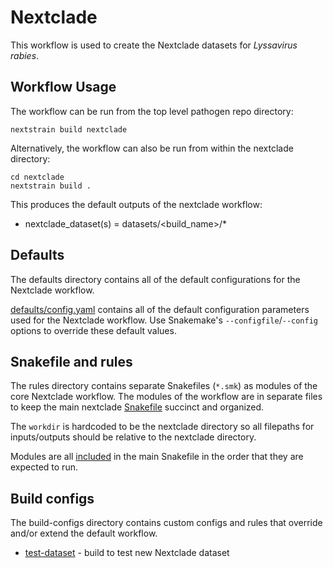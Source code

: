 # Nextclade

This workflow is used to create the Nextclade datasets for *Lyssavirus rabies*.

## Workflow Usage

The workflow can be run from the top level pathogen repo directory:
```
nextstrain build nextclade
```

Alternatively, the workflow can also be run from within the nextclade directory:
```
cd nextclade
nextstrain build .
```

This produces the default outputs of the nextclade workflow:

- nextclade_dataset(s) = datasets/<build_name>/*

## Defaults

The defaults directory contains all of the default configurations for the Nextclade workflow.

[defaults/config.yaml](defaults/config.yaml) contains all of the default configuration parameters
used for the Nextclade workflow. Use Snakemake's `--configfile`/`--config`
options to override these default values.

## Snakefile and rules

The rules directory contains separate Snakefiles (`*.smk`) as modules of the core Nextclade workflow.
The modules of the workflow are in separate files to keep the main nextclade [Snakefile](Snakefile) succinct and organized.

The `workdir` is hardcoded to be the nextclade directory so all filepaths for
inputs/outputs should be relative to the nextclade directory.

Modules are all [included](https://snakemake.readthedocs.io/en/stable/snakefiles/modularization.html#includes)
in the main Snakefile in the order that they are expected to run.

## Build configs

The build-configs directory contains custom configs and rules that override and/or
extend the default workflow.

- [test-dataset](build-configs/test-dataset/) - build to test new Nextclade dataset
